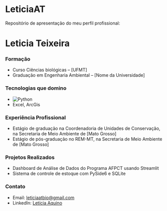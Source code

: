 # LeticiaAT
Repositório de apresentação do meu perfil profissional:

# Leticia Teixeira

### Formação
- Curso Ciências biológicas – [UFMT]
- Graduação em Engenharia Ambiental – [Nome da Universidade]

### Tecnologias que domino
- ![Python](https://img.shields.io/badge/-Python-3776AB?style=flat&logo=python&logoColor=white)
- Excel, ArcGis

### Experiência Profissional
- Estágio de graduação na Coordenadoria de Unidades de Conservação, na Secretaria de Meio Ambiente de [Mato Grosso]
- Estágio de pós-graduação no REM-MT, na Secretaria de Meio Ambiente de [Mato Grosso]

### Projetos Realizados
- Dashboard de Análise de Dados do Programa AFPCT usando Streamlit
- Sistema de controle de estoque com PySide6 e SQLite

### Contato
- Email: leticiaatbio@gmail.com
- LinkedIn: [Letícia Aquino](https://www.linkedin.com/in/let%C3%ADcia-aquino-185530351/)


